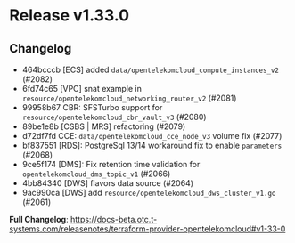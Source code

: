 # Release v1.33.0
## Changelog
* 464bcccb [ECS] added `data/opentelekomcloud_compute_instances_v2` (#2082)
* 6fd74c65 [VPC] snat example in `resource/opentelekomcloud_networking_router_v2` (#2081)
* 99958b67 CBR: SFSTurbo support for ``resource/opentelekomcloud_cbr_vault_v3`` (#2080)
* 89be1e8b [CSBS | MRS] refactoring (#2079)
* d72df7fd CCE: `data/opentelekomcloud_cce_node_v3` volume fix (#2077)
* bf837551 [RDS]: PostgreSql 13/14 workaround fix to enable `parameters` (#2068)
* 9ce5f174 [DMS]: Fix retention time validation for `opentelekomcloud_dms_topic_v1` (#2066)
* 4bb84340 [DWS] flavors data source (#2064)
* 9ac990ca [DWS] add `resource/opentelekomcloud_dws_cluster_v1.go` (#2061)

**Full Changelog**: https://docs-beta.otc.t-systems.com/releasenotes/terraform-provider-opentelekomcloud#v1-33-0

